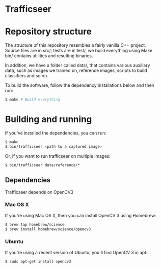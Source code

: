 Trafficseer
===========

# Repository structure

The structure of this repository resembles a fairly vanilla C++ project.
Source files are in src/; tests are in test/, we build everything using Make.
bin/ contains utilities and resulting binaries.

In addition, we have a folder called data/, that contains various auxillary data, such as images
we trained on, reference images, scripts to build classifiers and so on.

To build the software, follow the dependency installations below and then run:

```bash
$ make # Build everything
```


# Building and running

If you've installed the dependencies, you can run:

```bash
$ make
$ bin/trafficseer <path to a captured image>
```

Or, if you want to run trafficseer on multiple images:
```
$ bin/trafficseer data/reference/*
```

## Dependencies

Trafficseer depends on OpenCV3

### Mac OS X

If you're using Mac OS X, then you can install OpenCV 3 using Homebrew:

```bash
$ brew tap homebrew/science
$ brew install homebrew/science/opencv3
```

### Ubuntu

If you're using a recent version of Ubuntu, you'll find OpenCV 3 in apt:

```bash
$ sudo apt-get install opencv3
```
